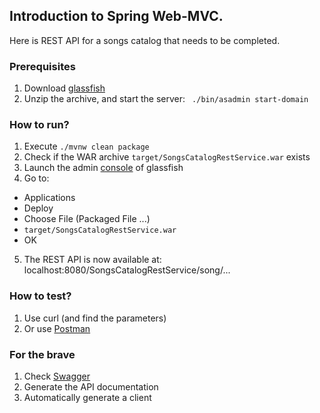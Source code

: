 ## Introduction to Spring Web-MVC.

Here is REST API for a songs catalog that needs to be completed.

### Prerequisites

1. Download [glassfish](http://download.java.net/glassfish/4.1.1/release/glassfish-4.1.1.zip)
2. Unzip the archive, and start the server: ` ./bin/asadmin start-domain`

### How to run?

1. Execute `./mvnw clean package`
2. Check if the WAR archive `target/SongsCatalogRestService.war` exists
3. Launch the admin [console](http://localhost:4848/) of glassfish
4. Go to:
  * Applications
  * Deploy
  * Choose File (Packaged File ...)
  * `target/SongsCatalogRestService.war`
  * OK
5. The REST API is now available at: localhost:8080/SongsCatalogRestService/song/...


### How to test?

1. Use curl (and find the parameters)
2. Or use [Postman](https://www.getpostman.com/)

### For the brave

1. Check [Swagger](http://swagger.io/)
2. Generate the API documentation
3. Automatically generate a client
